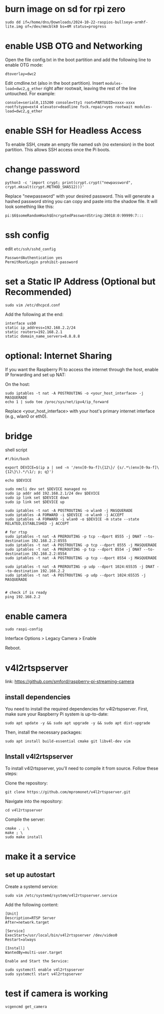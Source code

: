 # burn image on sd for rpi zero

```
sudo dd if=/home/dns/Downloads/2024-10-22-raspios-bullseye-armhf-lite.img of=/dev/mmcblk0 bs=4M status=progress
```

# enable USB OTG and Networking

Open the file config.txt in the boot partition and add the following line to enable OTG mode:

```
dtoverlay=dwc2
```

Edit cmdline.txt (also in the boot partition). Insert `modules-load=dwc2,g_ether` right after rootwait, leaving the rest of the line untouched. For example:

```
console=serial0,115200 console=tty1 root=PARTUUID=xxxx-xxxx rootfstype=ext4 elevator=deadline fsck.repair=yes rootwait modules-load=dwc2,g_ether
```

# enable SSH for Headless Access

To enable SSH, create an empty file named ssh (no extension) in the boot partition. This allows SSH access once the Pi boots.


# change password 

```
python3 -c 'import crypt; print(crypt.crypt("newpassword", crypt.mksalt(crypt.METHOD_SHA512)))'
```

Replace "newpassword" with your desired password. This will generate a hashed password string you can copy and paste into the shadow file. It will look something like this:

```
pi:$6$someRandomHash$EncryptedPasswordString:20018:0:99999:7:::
```

# ssh config

edit `etc/ssh/sshd_config`

```
PasswordAuthentication yes
PermitRootLogin prohibit-password
```


# set a Static IP Address (Optional but Recommended)

```
sudo vim /etc/dhcpcd.conf
```

Add the following at the end:

```
interface usb0
static ip_address=192.168.2.2/24
static routers=192.168.2.1
static domain_name_servers=8.8.8.8
```

# optional: Internet Sharing

If you want the Raspberry Pi to access the internet through the host, enable IP forwarding and set up NAT:

On the host:

```
sudo iptables -t nat -A POSTROUTING -o <your_host_interface> -j MASQUERADE
echo 1 | sudo tee /proc/sys/net/ipv4/ip_forward
```

Replace <your_host_interface> with your host's primary internet interface (e.g., wlan0 or eth0).

# bridge

shell script

```
#!/bin/bash

export DEVICE=$(ip a | sed -n '/enx[0-9a-f]\{12\}/ {s/.*\(enx[0-9a-f]\{12\}\).*/\1/; p; q}')

echo $DEVICE

sudo nmcli dev set $DEVICE managed no
sudo ip addr add 192.168.2.1/24 dev $DEVICE
sudo ip link set $DEVICE down
sudo ip link set $DEVICE up

sudo iptables -t nat -A POSTROUTING -o wlan0 -j MASQUERADE
sudo iptables -A FORWARD -i $DEVICE -o wlan0 -j ACCEPT
sudo iptables -A FORWARD -i wlan0 -o $DEVICE -m state --state RELATED,ESTABLISHED -j ACCEPT

# for rtsp
sudo iptables -t nat -A PREROUTING -p tcp --dport 8555 -j DNAT --to-destination 192.168.2.2:8555
sudo iptables -t nat -A POSTROUTING -p tcp --dport 8555 -j MASQUERADE
sudo iptables -t nat -A PREROUTING -p tcp --dport 8554 -j DNAT --to-destination 192.168.2.2:8554
sudo iptables -t nat -A POSTROUTING -p tcp --dport 8554 -j MASQUERADE

sudo iptables -t nat -A PREROUTING -p udp --dport 1024:65535 -j DNAT --to-destination 192.168.2.2
sudo iptables -t nat -A POSTROUTING -p udp --dport 1024:65535 -j MASQUERADE


# check if is ready
ping 192.168.2.2
```

# enable camera

```
sudo raspi-config
```

Interface Options > Legacy Camera > Enable

Reboot.

# v4l2rtspserver

link: https://github.com/smford/raspberry-pi-streaming-camera

## install dependencies

You need to install the required dependencies for v4l2rtspserver. First, make sure your Raspberry Pi system is up-to-date:

```
sudo apt update -y && sudo apt upgrade -y && sudo apt dist-upgrade
```

Then, install the necessary packages:

```
sudo apt install build-essential cmake git libv4l-dev vim
```

## Install v4l2rtspserver

To install v4l2rtspserver, you'll need to compile it from source. Follow these steps:

Clone the repository:

```
git clone https://github.com/mpromonet/v4l2rtspserver.git
```

Navigate into the repository:

```
cd v4l2rtspserver
```

Compile the server:

```
cmake . ; \
make ; \
sudo make install
```

# make it a service

## set up autostart

Create a systemd service:

```
sudo vim /etc/systemd/system/v4l2rtspserver.service
```

Add the following content:

```
[Unit]
Description=RTSP Server
After=network.target

[Service]
ExecStart=/usr/local/bin/v4l2rtspserver /dev/video0
Restart=always

[Install]
WantedBy=multi-user.target

Enable and Start the Service:

sudo systemctl enable v4l2rtspserver
sudo systemctl start v4l2rtspserver
```

# test if camera is working

```
vcgencmd get_camera
```

